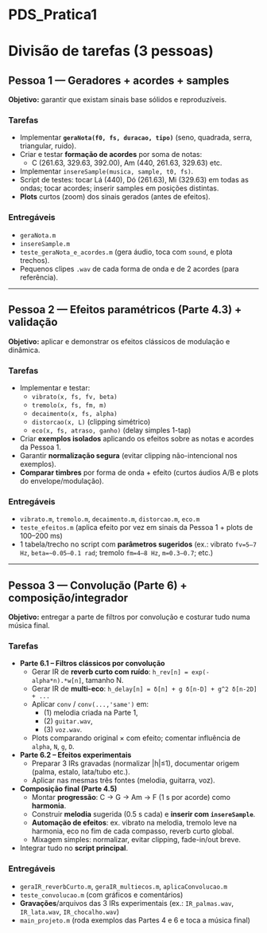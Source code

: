 # PDS_Pratica1

# Divisão de tarefas (3 pessoas)

## Pessoa 1 — Geradores + acordes + samples
**Objetivo:** garantir que existam sinais base sólidos e reproduzíveis.

### Tarefas
- Implementar **`geraNota(f0, fs, duracao, tipo)`** (seno, quadrada, serra, triangular, ruido).
- Criar e testar **formação de acordes** por soma de notas:
  - C (261.63, 329.63, 392.00), Am (440, 261.63, 329.63) etc.
- Implementar `insereSample(musica, sample, t0, fs)`.
- Script de testes: tocar Lá (440), Dó (261.63), Mi (329.63) em todas as ondas; tocar acordes; inserir samples em posições distintas.
- **Plots** curtos (zoom) dos sinais gerados (antes de efeitos).

### Entregáveis
- `geraNota.m`
- `insereSample.m`
- `teste_geraNota_e_acordes.m` (gera áudio, toca com `sound`, e plota trechos).
- Pequenos clipes `.wav` de cada forma de onda e de 2 acordes (para referência).

---

## Pessoa 2 — Efeitos paramétricos (Parte 4.3) + validação
**Objetivo:** aplicar e demonstrar os efeitos clássicos de modulação e dinâmica.

### Tarefas
- Implementar e testar:
  - `vibrato(x, fs, fv, beta)`
  - `tremolo(x, fs, fm, m)`
  - `decaimento(x, fs, alpha)`
  - `distorcao(x, L)` (clipping simétrico)
  - `eco(x, fs, atraso, ganho)` (delay simples 1-tap)
- Criar **exemplos isolados** aplicando os efeitos sobre as notas e acordes da Pessoa 1.
- Garantir **normalização segura** (evitar clipping não-intencional nos exemplos).
- **Comparar timbres** por forma de onda + efeito (curtos áudios A/B e plots do envelope/modulação).

### Entregáveis
- `vibrato.m`, `tremolo.m`, `decaimento.m`, `distorcao.m`, `eco.m`
- `teste_efeitos.m` (aplica efeito por vez em sinais da Pessoa 1 + plots de 100–200 ms)
- 1 tabela/trecho no script com **parâmetros sugeridos** (ex.: vibrato `fv=5–7 Hz`, `beta=~0.05–0.1 rad`; tremolo `fm=4–8 Hz`, `m=0.3–0.7`; etc.)

---

## Pessoa 3 — Convolução (Parte 6) + composição/integrador
**Objetivo:** entregar a parte de filtros por convolução e costurar tudo numa música final.

### Tarefas
- **Parte 6.1 – Filtros clássicos por convolução**
  - Gerar IR de **reverb curto com ruído**: `h_rev[n] = exp(-alpha*n).*w[n]`, tamanho N.
  - Gerar IR de **multi-eco**: `h_delay[n] = δ[n] + g δ[n-D] + g^2 δ[n-2D] + ...`
  - Aplicar `conv` / `conv(...,'same')` em:
    - (1) melodia criada na Parte 1,
    - (2) `guitar.wav`,
    - (3) `voz.wav`.
  - Plots comparando original × com efeito; comentar influência de `alpha`, `N`, `g`, `D`.
- **Parte 6.2 – Efeitos experimentais**
  - Preparar 3 IRs gravadas (normalizar |h|≤1), documentar origem (palma, estalo, lata/tubo etc.).
  - Aplicar nas mesmas três fontes (melodia, guitarra, voz).
- **Composição final (Parte 4.5)**
  - Montar **progressão**: C → G → Am → F (1 s por acorde) como **harmonia**.
  - Construir **melodia** sugerida (0.5 s cada) e **inserir com `insereSample`**.
  - **Automação de efeitos**: ex. vibrato na melodia, tremolo leve na harmonia, eco no fim de cada compasso, reverb curto global.
  - Mixagem simples: normalizar, evitar clipping, fade-in/out breve.
- Integrar tudo no **script principal**.

### Entregáveis
- `geraIR_reverbCurto.m`, `geraIR_multiecos.m`, `aplicaConvolucao.m`
- `teste_convolucao.m` (com gráficos e comentários)
- **Gravações**/arquivos das 3 IRs experimentais (ex.: `IR_palmas.wav`, `IR_lata.wav`, `IR_chocalho.wav`)
- `main_projeto.m` (roda exemplos das Partes 4 e 6 e toca a música final)